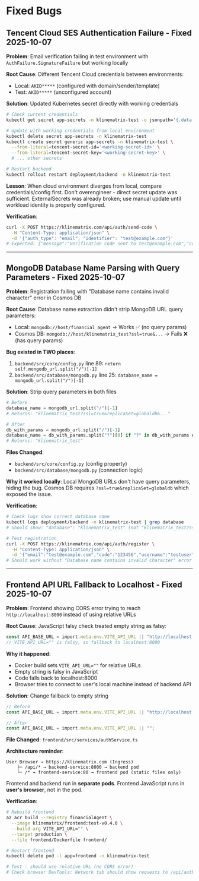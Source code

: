 # Fixed Bugs

## Tencent Cloud SES Authentication Failure - Fixed 2025-10-07

**Problem**: Email verification failing in test environment with `AuthFailure.SignatureFailure` but working locally

**Root Cause**: Different Tencent Cloud credentials between environments:
- Local: `AKID*****` (configured with domain/sender/template)
- Test: `AKID*****` (unconfigured account)

**Solution**: Updated Kubernetes secret directly with working credentials
```bash
# Check current credentials
kubectl get secret app-secrets -n klinematrix-test -o jsonpath='{.data.tencent-secret-id}' | base64 -d

# Update with working credentials from local environment
kubectl delete secret app-secrets -n klinematrix-test
kubectl create secret generic app-secrets -n klinematrix-test \
  --from-literal=tencent-secret-id='<working-secret-id>' \
  --from-literal=tencent-secret-key='<working-secret-key>' \
  # ... other secrets

# Restart backend
kubectl rollout restart deployment/backend -n klinematrix-test
```

**Lesson**: When cloud environment diverges from local, compare credentials/config first. Don't overengineer - direct secret update was sufficient. ExternalSecrets was already broken; use manual update until workload identity is properly configured.

**Verification**:
```bash
curl -X POST https://klinematrix.com/api/auth/send-code \
  -H "Content-Type: application/json" \
  -d '{"auth_type": "email", "identifier": "test@example.com"}'
# Expected: {"message":"Verification code sent to test@example.com","code":null}
```

---

## MongoDB Database Name Parsing with Query Parameters - Fixed 2025-10-07

**Problem**: Registration failing with "Database name contains invalid character" error in Cosmos DB

**Root Cause**: Database name extraction didn't strip MongoDB URL query parameters:
- Local: `mongodb://host/financial_agent` → Works ✅ (no query params)
- Cosmos DB: `mongodb://host/klinematrix_test?ssl=true&...` → Fails ❌ (has query params)

**Bug existed in TWO places**:
1. `backend/src/core/config.py` line 89: `return self.mongodb_url.split("/")[-1]`
2. `backend/src/database/mongodb.py` line 25: `database_name = mongodb_url.split("/")[-1]`

**Solution**: Strip query parameters in both files
```python
# Before
database_name = mongodb_url.split("/")[-1]
# Returns: "klinematrix_test?ssl=true&replicaSet=globaldb&..."

# After
db_with_params = mongodb_url.split("/")[-1]
database_name = db_with_params.split("?")[0] if "?" in db_with_params else db_with_params
# Returns: "klinematrix_test"
```

**Files Changed**:
- `backend/src/core/config.py` (config property)
- `backend/src/database/mongodb.py` (connection logic)

**Why it worked locally**: Local MongoDB URLs don't have query parameters, hiding the bug. Cosmos DB requires `?ssl=true&replicaSet=globaldb` which exposed the issue.

**Verification**:
```bash
# Check logs show correct database name
kubectl logs deployment/backend -n klinematrix-test | grep database
# Should show: "database": "klinematrix_test" (not "klinematrix_test?ssl=...")

# Test registration
curl -X POST https://klinematrix.com/api/auth/register \
  -H "Content-Type: application/json" \
  -d '{"email":"test@example.com","code":"123456","username":"testuser","password":"password123"}'
# Should work without "Database name contains invalid character" error
```

---

## Frontend API URL Fallback to Localhost - Fixed 2025-10-07

**Problem**: Frontend showing CORS error trying to reach `http://localhost:8000` instead of using relative URLs

**Root Cause**: JavaScript falsy check treated empty string as falsy:
```typescript
const API_BASE_URL = import.meta.env.VITE_API_URL || "http://localhost:8000";
// VITE_API_URL="" is falsy, so fallback to localhost:8000
```

**Why it happened**:
- Docker build sets `VITE_API_URL=""` for relative URLs
- Empty string is falsy in JavaScript
- Code falls back to localhost:8000
- Browser tries to connect to user's local machine instead of backend API

**Solution**: Change fallback to empty string
```typescript
// Before
const API_BASE_URL = import.meta.env.VITE_API_URL || "http://localhost:8000";

// After
const API_BASE_URL = import.meta.env.VITE_API_URL || "";
```

**File Changed**: `frontend/src/services/authService.ts`

**Architecture reminder**:
```
User Browser → https://klinematrix.com (Ingress)
    ├─ /api/* → backend-service:8000 → backend pod
    └─ /* → frontend-service:80 → frontend pod (static files only)
```

Frontend and backend run in **separate pods**. Frontend JavaScript runs in **user's browser**, not in the pod.

**Verification**:
```bash
# Rebuild frontend
az acr build --registry financialAgent \
  --image klinematrix/frontend:test-v0.4.0 \
  --build-arg VITE_API_URL="" \
  --target production \
  --file frontend/Dockerfile frontend/

# Restart frontend
kubectl delete pod -l app=frontend -n klinematrix-test

# Test - should use relative URL (no CORS error)
# Check browser DevTools: Network tab should show requests to /api/auth/send-code (relative)
```
